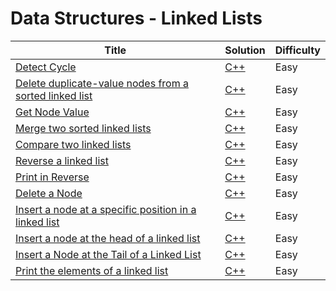 # Data Structures - Linked Lists

| Title | Solution | Difficulty |
| ----- | -------- | ---------- |
| [Detect Cycle](https://www.hackerrank.com/challenges/detect-whether-a-linked-list-contains-a-cycle) | [C++](./Detect%20Cycle/main.cpp) | Easy |
| [Delete duplicate-value nodes from a sorted linked list](https://www.hackerrank.com/challenges/delete-duplicate-value-nodes-from-a-sorted-linked-list) | [C++](./Delete%20duplicate-value%20nodes%20from%20a%20sorted%20linked%20list/main.cpp) | Easy |
| [Get Node Value](https://www.hackerrank.com/challenges/get-the-value-of-the-node-at-a-specific-position-from-the-tail) | [C++](./Get%20Node%20Value/main.cpp) | Easy |
| [Merge two sorted linked lists](https://www.hackerrank.com/challenges/merge-two-sorted-linked-lists) | [C++](./Merge%20two%20sorted%20linked%20lists/main.cpp) | Easy |
| [Compare two linked lists](https://www.hackerrank.com/challenges/compare-two-linked-lists) | [C++](./Compare%20two%20linked%20lists/main.cpp) | Easy |
| [Reverse a linked list](https://www.hackerrank.com/challenges/reverse-a-linked-list) | [C++](./Reverse%20a%20linked%20list/main.cpp) | Easy |
| [Print in Reverse](https://www.hackerrank.com/challenges/print-the-elements-of-a-linked-list-in-reverse) | [C++](./Print%20in%20Reverse/main.cpp) | Easy |
| [Delete a Node](https://www.hackerrank.com/challenges/delete-a-node-from-a-linked-list) | [C++](./Delete%20a%20Node/main.cpp) | Easy |
| [Insert a node at a specific position in a linked list](https://www.hackerrank.com/challenges/insert-a-node-at-a-specific-position-in-a-linked-list) | [C++](./Insert%20a%20node%20at%20a%20specific%20position%20in%20a%20linked%20list/main.cpp) | Easy |
| [Insert a node at the head of a linked list](https://www.hackerrank.com/challenges/insert-a-node-at-the-head-of-a-linked-list) | [C++](./Insert%20a%20node%20at%20the%20head%20of%20a%20linked%20list/main.cpp) | Easy |
| [Insert a Node at the Tail of a Linked List](https://www.hackerrank.com/challenges/insert-a-node-at-the-tail-of-a-linked-list) | [C++](./Insert%20a%20Node%20at%20the%20Tail%20of%20a%20Linked%20List/main.cpp) | Easy |
| [Print the elements of a linked list](https://www.hackerrank.com/challenges/print-the-elements-of-a-linked-list) | [C++](./Print%20the%20elements%20of%20a%20linked%20list/main.cpp) | Easy |
